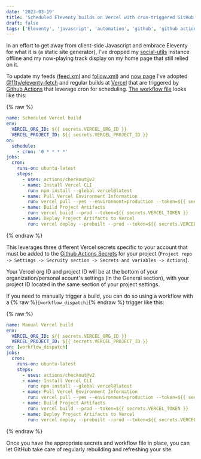 ```yaml
---
date: '2023-03-19'
title: 'Scheduled Eleventy builds on Vercel with cron-triggered GitHub actions'
draft: false
tags: ['Eleventy', 'javascript', 'automation', 'github', 'github actions', 'cron', 'yaml']
---
```


In an effort to get away from client-side Javascript and embrace Eleventy for what it is (a static site generator), I've dropped my [social-utils](https://github.com/cdransf/social-utils) instance offline and my now-playing track display on my home page that still relied on it.<!-- excerpt -->

To update my feeds ([feed.xml](https://coryd.dev/feed.xml) and [follow.xml](https://coryd.dev/follow.xml)) and [now page](/now) I've adopted [@11ty/eleventy-fetch](https://www.npmjs.com/package/@11ty/eleventy-fetch) and regular builds at [Vercel](https://vercel.com/) that are triggered by [Github Actions](https://docs.github.com/en/actions) that leverage cron for scheduling. [The workflow file](https://github.com/cdransf/coryd.dev/blob/e886857387661ceeba4f2b368989ec32f0c3f121/.github/workflows/scheduled-build.yaml) looks like this:

{% raw %}

```yaml
name: Scheduled Vercel build
env:
  VERCEL_ORG_ID: ${{ secrets.VERCEL_ORG_ID }}
  VERCEL_PROJECT_ID: ${{ secrets.VERCEL_PROJECT_ID }}
on:
  schedule:
    - cron: '0 * * * *'
jobs:
  cron:
    runs-on: ubuntu-latest
    steps:
      - uses: actions/checkout@v2
      - name: Install Vercel CLI
        run: npm install --global vercel@latest
      - name: Pull Vercel Environment Information
        run: vercel pull --yes --environment=production --token=${{ secrets.VERCEL_TOKEN }}
      - name: Build Project Artifacts
        run: vercel build --prod --token=${{ secrets.VERCEL_TOKEN }}
      - name: Deploy Project Artifacts to Vercel
        run: vercel deploy --prebuilt --prod --token=${{ secrets.VERCEL_TOKEN }}
```

{% endraw %}

This leverages three different Vercel secrets specific to your account that must be added to the [Github Actions Secrets](https://docs.github.com/en/rest/actions/secrets?apiVersion=2022-11-28) for your project (`Project repo -> Settings -> Secruity section -> Secrets and variables -> Actions`).

Your Vercel org ID and project ID will be at the bottom of your organization/personal acount's settings (in the General section), with your project ID located in the same section of your project settings.

If you need to manually trigger a build, you can do so using a workflow with a {% raw %}`[workflow_dispatch]`{% endraw %} trigger like this:

{% raw %}

```yaml
name: Manual Vercel build
env:
  VERCEL_ORG_ID: ${{ secrets.VERCEL_ORG_ID }}
  VERCEL_PROJECT_ID: ${{ secrets.VERCEL_PROJECT_ID }}
on: [workflow_dispatch]
jobs:
  cron:
    runs-on: ubuntu-latest
    steps:
      - uses: actions/checkout@v2
      - name: Install Vercel CLI
        run: npm install --global vercel@latest
      - name: Pull Vercel Environment Information
        run: vercel pull --yes --environment=production --token=${{ secrets.VERCEL_TOKEN }}
      - name: Build Project Artifacts
        run: vercel build --prod --token=${{ secrets.VERCEL_TOKEN }}
      - name: Deploy Project Artifacts to Vercel
        run: vercel deploy --prebuilt --prod --token=${{ secrets.VERCEL_TOKEN }}
```

{% endraw %}

Once you have the appropriate secrets and workflow file in place, you can let GitHub take care of regularly rebuilding and refreshing your site.
